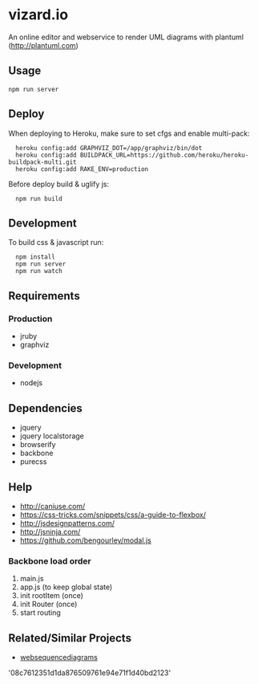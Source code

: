 # vizard.io

An online editor and webservice to render UML diagrams with plantuml (http://plantuml.com)

## Usage

```
npm run server
```

## Deploy

When deploying to Heroku, make sure to set cfgs and enable multi-pack:

```
  heroku config:add GRAPHVIZ_DOT=/app/graphviz/bin/dot
  heroku config:add BUILDPACK_URL=https://github.com/heroku/heroku-buildpack-multi.git
  heroku config:add RAKE_ENV=production
```

Before deploy build & uglify js:

```
  npm run build
```


## Development

To build css & javascript run:

```
  npm install
  npm run server
  npm run watch
```


## Requirements

### Production
  - jruby
  - graphviz


### Development
  - nodejs


## Dependencies
  - jquery
  - jquery localstorage
  - browserify
  - backbone
  - purecss



## Help

- http://caniuse.com/
- https://css-tricks.com/snippets/css/a-guide-to-flexbox/
- http://jsdesignpatterns.com/
- http://jsninja.com/
- https://github.com/bengourley/modal.js

### Backbone load order

  1. main.js
  2. app.js (to keep global state)
  3. init rootItem (once)
  4. init Router (once)
  5. start routing


## Related/Similar Projects

  * [websequencediagrams](https://www.websequencediagrams.com)


'08c7612351d1da876509761e94e71f1d40bd2123'

